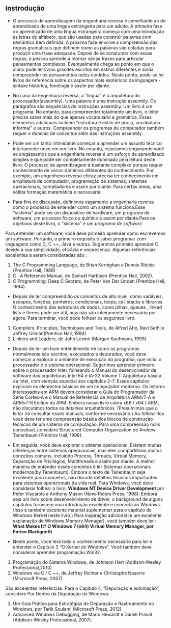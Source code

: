 ## Instrodução


- O processo de aprendizagem da engenharia reversa é semelhante ao de aprendizado de uma língua estrangeira para um adulto. A
primeira fase do aprendizado de uma língua estrangeira começa com uma introdução às letras do alfabeto, que são usadas para
construir palavras com semântica bem definida. A próxima fase envolve a compreensão das regras gramaticais que definem como as
palavras são coladas para produzir uma frase adequada. Depois de se acostumar com essas regras, a pessoa aprende a montar
várias frases para articular pensamentos complexos. Eventualmente chega ao ponto em que o aluno pode ler livros grandes 
escritos em estilos diferentes e ainda compreender os pensamentos neles contidos. Neste ponto, pode-se ler livros de
referência sobre os aspectos mais esotéricos da linguagem - sintaxe histórica, fonologia e assim por diante.


- No caso da engenharia reversa, a "língua" é a arquitetura do processador(assembly). Uma palavra é uma instrução assembly. 
Os parágrafos são sequências de instruções assembly. Um livro é um programa. No entanto, para compreender totalmente um
livro, o leitor precisa saber mais do que apenas vocabulário e gramática. Esses elementos adicionais incluem "estrutura e 
estilo de prosa, vocabulario informal" e outros. Compreender os programas de computador também requer o domínio de 
conceitos além das instruções assembly.


- Pode ser um tanto intimidante começar a aprender um assunto técnico inteiramente novo em um livro. No entanto, estaríamos 
enganando você se alegássemos que a engenharia reversa é um esforço de aprendizado simples e que pode ser completamente
dominado pela leitura deste livro. O processo de aprendizagem é bastante complexo porque requer conhecimento de vários 
domínios diferentes do conhecimento. Por exemplo, um engenheiro reverso eficaz precisa ter conhecimento em arquitetura de 
computador, programação de sistemas, sistemas operacionais, compiladores e assim por diante. Para certas áreas, uma sólida 
formação matemática é necessária.


- Para fins de discussão, definimos vagamente a engenharia reversa como o processo de entender como um sistema funciona.Esse
"sistema" pode ser um dispositivo de hardware, um programa de software, um processo físico ou químico e assim por diante.Para
os objetivos deste livro, o "sistema" é um *programa de software*.

Para entender um software, você deve primeiro aprender como escrevemos um software. Portanto, o primeiro requisito é saber programar com linguagens como C, C ++, Java e outras. Sugerimos primeiro aprender C devido à sua simplicidade, eficácia e onipresença. Algumas referências excelentes a serem consideradas são :

1. The C Programming Language, de Brian Kernighan e Dennis Ritchie (Prentice Hall, 1988) 
2. C : A Reference Manual, de Samuel Harbison (Prentice Hall, 2002). 
3. C Programming: Deep C Secrets, de Peter Van Der Linden (Prentice Hall, 1994). 


- Depois de ter compreendido os conceitos de alto nível, como variáveis, escopos, funções, ponteiros, condicionais, loops,
call stacks e libraries. O conhecimento das estruturas de dados, como pilhas, queues , linked lists e threes pode ser útil,
mas não são inteiramente necessário por agora. Para terminar, você pode folhear os seguintes livro:

1. Compilers: Principles, Techniques and Tools, de Alfred Aho, Ravi Sethi  e Jeffrey Ullman(Prentice Hall, 1994)
2. Linkers and Loaders, de John Levine (Morgan Kaufmann, 1999)


- Depois de ter um bom entendimento de como os programas normalmente são escritos, executados e depurados, você deve começar a 
explorar o ambiente de execução do programa, que inclui o processador e o sistema operacional. Sugerimos aprender primeiro 
sobre o processador Intel, folheando o Manual do desenvolvedor de software das arquiteturas Intel 64 e IA-32 Volume 1: 
Arquitetura básica da Intel, com atenção especial aos capítulos 2–7. Esses capítulos explicam os elementos básicos de um 
computador moderno. Os leitores interessados ​​em ARM devem considerar o Guia do Programador da Série Cortex-A e o Manual de 
Referência de Arquitetura ARMv7-A e ARMv7-R Edition da ARM. Embora nosso livro cubra x86 / x64 / ARM, não discutimos todos os
detalhes arquitetônicos. (Presumimos que o leitor irá consultar esses manuais, conforme necessário.) Ao folhear-los você deve
ter uma compreensão básica dos blocos de construção técnicos de um sistema de computação. Para uma compreensão mais
conceitual, considere Structured Computer Organization de Andrew Tanenbaum (Prentice Hall, 1998).


- Em seguida, você deve explorar o sistema operacional. Existem muitas diferenças entre sistemas operacionais, mas eles
compartilham  muitos conceitos comuns, incluindo Process, Threads, Virtual Memory, Separação de Privilégios, Multithreads e
assim por  diante. A melhor maneira de entender esses conceitos é ler Sistemas operacionais modernos(by Tenenbaum). Embora o
texto de Tanenbaum seja excelente para conceitos, não discute detalhes técnicos importantes para sistemas operacionais da vida
real. Para Windows, você deve considerar folhear o livro: 
**Windows NT Device Driver Development** por Peter Viscarola e Anthony Mason (Novo Riders Press, 1998). 
Embora seja um livro sobre desenvolvimento de driver, o background de alguns capítulos fornecem uma introdução excelente e
concreta ao Windows. (Isso é também excelente material suplementar para o capítulo do Windows Kernel neste livro.) Para
inspiração adicional (e um excelente explanação de Windows Memory Menager), você também deve ler :
**What Makes It? O Windows 7 (x64) Virtual Memory Manager, por Enrico Martignetti**


- Neste ponto, você terá todo o conhecimento necessário para ler e entender o Capítulo 3 “O Kernel do Windows”. Você também
deve considerar aprender programação Win32. 

1. Programação do Sistema Windows, de Johnson Hart (Addison-Wesley Professional,2010)
2. Windows via C / C ++, de Jeffrey Richter e Christophe Nasarre (Microsoft Press, 2007)

São excelentes referências. Para o Capítulo 4, “Depuração e automação”, considere Por Dentro da Depuração do Windows:

1. Um Guia Prático para Estratégias de Depuração e Rastreamento no Windows, por Tarik Soulami (Microsoft Press, 2012)
2. Advanced Windows Debugging, de Mario Hewardt e Daniel Pravat (Addison-Wesley Professional, 2007). 